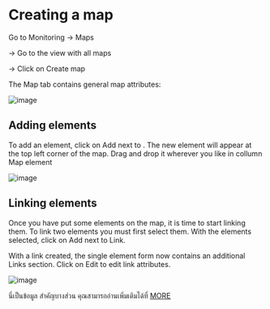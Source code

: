 # Creating a map

Go to Monitoring → Maps

→ Go to the view with all maps

→ Click on Create map

The Map tab contains general map attributes:



![image](https://github.com/lersakk/ZabbixUserManual/assets/136166133/57337970-c73b-433c-b6ab-ddbb14dc8121)

## Adding elements

To add an element, click on Add next to . The new element will appear at the top left corner of the map. Drag and drop it wherever you like in collumn Map element

![image](https://github.com/lersakk/ZabbixUserManual/assets/136166133/689c67ec-3f8e-4f4b-802d-9c1b11e3504b)

## Linking elements

Once you have put some elements on the map, it is time to start linking them. To link two elements you must first select them. With the elements selected, click on Add next to Link.

With a link created, the single element form now contains an additional Links section. Click on Edit to edit link attributes.


![image](https://github.com/lersakk/ZabbixUserManual/assets/136166133/46f8ec4e-8721-44bb-9406-257826682273)


นี่เป็นข้อมูล สำคัญบางส่วน คุณสามารถอ่านเพิ่มเติมได้ที่ [MORE](https://www.zabbix.com/documentation/current/en/manual/config/visualization/maps/map)

